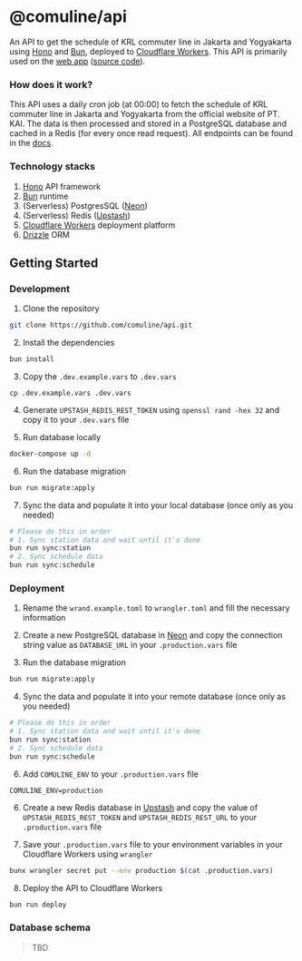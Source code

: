 # @comuline/api

An API to get the schedule of KRL commuter line in Jakarta and Yogyakarta using [Hono](https://hono.dev/) and [Bun](https://bun.sh/), deployed to [Cloudflare Workers](https://workers.cloudflare.com/). This API is primarily used on the [web app](https://comuline.com/) ([source code](https://github.com/comuline/web)).

### How does it work?

This API uses a daily cron job (at 00:00) to fetch the schedule of KRL commuter line in Jakarta and Yogyakarta from the official website of PT. KAI. The data is then processed and stored in a PostgreSQL database and cached in a Redis (for every once read request). All endpoints can be found in the [docs](https://www.api.comuline.com/docs).

### Technology stacks

1. [Hono](https://hono.dev/) API framework
2. [Bun](https://bun.sh/) runtime
3. (Serverless) PostgresSQL ([Neon](https://neon.tech/))
4. (Serverless) Redis ([Upstash](https://upstash.com/))
5. [Cloudflare Workers](https://workers.cloudflare.com/) deployment platform
6. [Drizzle](https://orm.drizzle.team/) ORM

## Getting Started

### Development

1. Clone the repository

```bash
git clone https://github.com/comuline/api.git
```

2. Install the dependencies

```bash
bun install
```

3. Copy the `.dev.example.vars` to `.dev.vars`

```
cp .dev.example.vars .dev.vars
```

4. Generate `UPSTASH_REDIS_REST_TOKEN` using `openssl rand -hex 32` and copy it to your `.dev.vars` file

5. Run database locally

```bash
docker-compose up -d
```

6. Run the database migration

```bash
bun run migrate:apply
```

7. Sync the data and populate it into your local database (once only as you needed)

```bash
# Please do this in order
# 1. Sync station data and wait until it's done
bun run sync:station
# 2. Sync schedule data
bun run sync:schedule
```

### Deployment

1. Rename the `wrand.example.toml` to `wrangler.toml` and fill the necessary information

2. Create a new PostgreSQL database in [Neon](https://neon.tech/) and copy the connection string value as `DATABASE_URL` in your `.production.vars` file

3. Run the database migration

```bash
bun run migrate:apply
```

4. Sync the data and populate it into your remote database (once only as you needed)

```bash
# Please do this in order
# 1. Sync station data and wait until it's done
bun run sync:station
# 2. Sync schedule data
bun run sync:schedule
```

6. Add `COMULINE_ENV` to your `.production.vars` file

```
COMULINE_ENV=production
```

6. Create a new Redis database in [Upstash](https://upstash.com/) and copy the value of `UPSTASH_REDIS_REST_TOKEN` and `UPSTASH_REDIS_REST_URL` to your `.production.vars` file

7. Save your `.production.vars` file to your environment variables in your Cloudflare Workers using `wrangler`

```bash
bunx wrangler secret put --env production $(cat .production.vars)
```

8. Deploy the API to Cloudflare Workers

```bash
bun run deploy
```

### Database schema

> TBD
